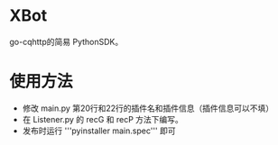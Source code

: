 # XBot
go-cqhttp的简易 PythonSDK。

# 使用方法
+ 修改 main.py 第20行和22行的插件名和插件信息（插件信息可以不填）
+ 在 Listener.py 的 recG 和 recP 方法下编写。
+ 发布时运行 '''pyinstaller main.spec''' 即可
